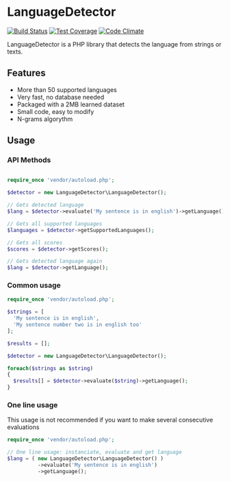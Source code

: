 LanguageDetector
================

[![Build Status](https://travis-ci.org/landrok/language-detector.svg?branch=master)](https://travis-ci.org/landrok/language-detector)
[![Test Coverage](https://codeclimate.com/github/landrok/language-detector/badges/coverage.svg)](https://codeclimate.com/github/landrok/language-detector/coverage)
[![Code Climate](https://codeclimate.com/github/landrok/language-detector/badges/gpa.svg)](https://codeclimate.com/github/landrok/language-detector)

LanguageDetector is a PHP library that detects the language from strings or texts.

Features
--------

- More than 50 supported languages
- Very fast, no database needed
- Packaged with a 2MB learned dataset
- Small code, easy to modify
- N-grams algorythm


Usage
-----

### API Methods
```php

require_once 'vendor/autoload.php';

$detector = new LanguageDetector\LanguageDetector();

// Gets detected language
$lang = $detector->evaluate('My sentence is in english')->getLanguage();

// Gets all supported languages
$languages = $detector->getSupportedLanguages();

// Gets all scores
$scores = $detector->getScores();

// Gets detected language again
$lang = $detector->getLanguage();

```

### Common usage
```php
require_once 'vendor/autoload.php';

$strings = [
  'My sentence is in english',
  'My sentence number two is in english too'
];

$results = [];

$detector = new LanguageDetector\LanguageDetector();

foreach($strings as $string)
{
  $results[] = $detector->evaluate($string)->getLanguage();
}

```

### One line usage

This usage is not recommended if you want to make several consecutive evaluations

```php
require_once 'vendor/autoload.php';

// One line usage: instanciate, evaluate and get language
$lang = ( new LanguageDetector\LanguageDetector() )
          ->evaluate('My sentence is in english')
          ->getLanguage();
```
